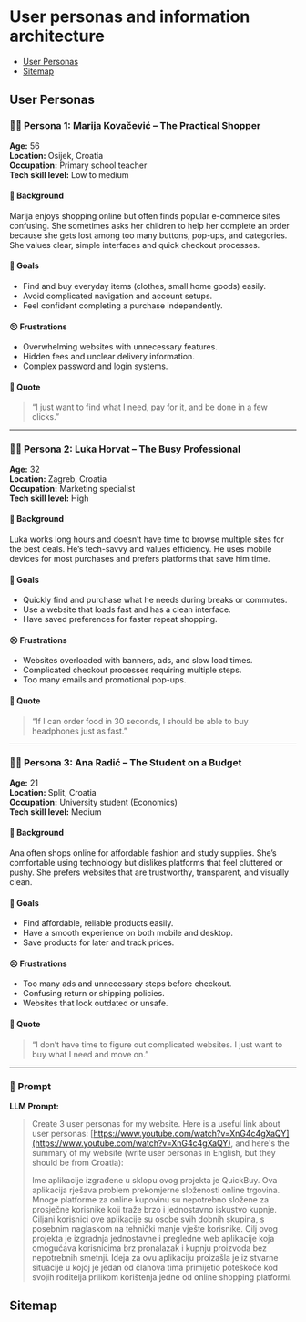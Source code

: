 # User personas and information architecture

- [User Personas](#user-personas)
- [Sitemap](#sitemap)

## User Personas

### 🧍‍♀️ Persona 1: **Marija Kovačević – The Practical Shopper**

**Age:** 56  
**Location:** Osijek, Croatia  
**Occupation:** Primary school teacher  
**Tech skill level:** Low to medium  

#### 👩 Background
Marija enjoys shopping online but often finds popular e-commerce sites confusing. She sometimes asks her children to help her complete an order because she gets lost among too many buttons, pop-ups, and categories. She values clear, simple interfaces and quick checkout processes.  

#### 🎯 Goals
- Find and buy everyday items (clothes, small home goods) easily.  
- Avoid complicated navigation and account setups.  
- Feel confident completing a purchase independently.  

#### 😣 Frustrations
- Overwhelming websites with unnecessary features.  
- Hidden fees and unclear delivery information.  
- Complex password and login systems.  

#### 💬 Quote
> “I just want to find what I need, pay for it, and be done in a few clicks.”  


---

### 🧍‍♂️ Persona 2: **Luka Horvat – The Busy Professional**

**Age:** 32  
**Location:** Zagreb, Croatia  
**Occupation:** Marketing specialist  
**Tech skill level:** High  

#### 👨 Background
Luka works long hours and doesn’t have time to browse multiple sites for the best deals. He’s tech-savvy and values efficiency. He uses mobile devices for most purchases and prefers platforms that save him time.  

#### 🎯 Goals
- Quickly find and purchase what he needs during breaks or commutes.  
- Use a website that loads fast and has a clean interface.  
- Have saved preferences for faster repeat shopping.  

#### 😣 Frustrations
- Websites overloaded with banners, ads, and slow load times.  
- Complicated checkout processes requiring multiple steps.  
- Too many emails and promotional pop-ups.  

#### 💬 Quote
> “If I can order food in 30 seconds, I should be able to buy headphones just as fast.”  


---

### 🧍‍♀️ Persona 3: **Ana Radić – The Student on a Budget**

**Age:** 21  
**Location:** Split, Croatia  
**Occupation:** University student (Economics)  
**Tech skill level:** Medium  

#### 👩 Background
Ana often shops online for affordable fashion and study supplies. She’s comfortable using technology but dislikes platforms that feel cluttered or pushy. She prefers websites that are trustworthy, transparent, and visually clean.  

#### 🎯 Goals
- Find affordable, reliable products easily.  
- Have a smooth experience on both mobile and desktop.  
- Save products for later and track prices.  

#### 😣 Frustrations
- Too many ads and unnecessary steps before checkout.  
- Confusing return or shipping policies.  
- Websites that look outdated or unsafe.  

#### 💬 Quote
> “I don’t have time to figure out complicated websites. I just want to buy what I need and move on.”


---

### 🧩 Prompt

**LLM Prompt:**  
> Create 3 user personas for my website. Here is a useful link about user personas: [https://www.youtube.com/watch?v=XnG4c4gXaQY](https://www.youtube.com/watch?v=XnG4c4gXaQY), and here's the summary of my website (write user personas in English, but they should be from Croatia):  
>  
> Ime aplikacije izgrađene u sklopu ovog projekta je QuickBuy. Ova aplikacija rješava problem prekomjerne složenosti online trgovina. Mnoge platforme za online kupovinu su nepotrebno složene za prosječne korisnike koji traže brzo i jednostavno iskustvo kupnje. Ciljani korisnici ove aplikacije su osobe svih dobnih skupina, s posebnim naglaskom na tehnički manje vješte korisnike. Cilj ovog projekta je izgradnja jednostavne i pregledne web aplikacije koja omogućava korisnicima brz pronalazak i kupnju proizvoda bez nepotrebnih smetnji. Ideja za ovu aplikaciju proizašla je iz stvarne situacije u kojoj je jedan od članova tima primijetio poteškoće kod svojih roditelja prilikom korištenja jedne od online shopping platformi.

## Sitemap

